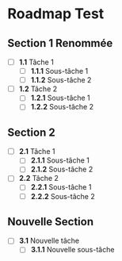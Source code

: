 # Roadmap Test

## Section 1 Renommée

- [ ] **1.1** Tâche 1
  - [ ] **1.1.1** Sous-tâche 1
  - [ ] **1.1.2** Sous-tâche 2
- [ ] **1.2** Tâche 2
  - [ ] **1.2.1** Sous-tâche 1
  - [ ] **1.2.2** Sous-tâche 2

## Section 2

- [ ] **2.1** Tâche 1
  - [ ] **2.1.1** Sous-tâche 1
  - [ ] **2.1.2** Sous-tâche 2
- [ ] **2.2** Tâche 2
  - [ ] **2.2.1** Sous-tâche 1
  - [ ] **2.2.2** Sous-tâche 2

## Nouvelle Section

- [ ] **3.1** Nouvelle tâche
  - [ ] **3.1.1** Nouvelle sous-tâche
